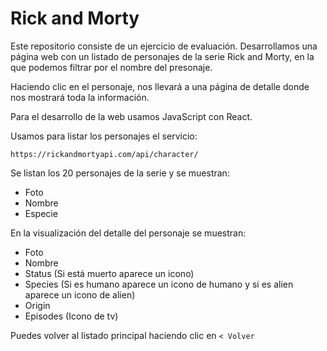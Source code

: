 # Rick and Morty

Este repositorio consiste de un ejercicio de evaluación. Desarrollamos una página web
con un listado de personajes de la serie Rick and Morty, en la que podemos filtrar por 
el nombre del presonaje.

Haciendo clic en el personaje, nos llevará a una página de detalle donde nos mostrará
toda la información. 

Para el desarrollo de la web usamos JavaScript con React.

Usamos para listar los personajes el servicio: 
~~~
https://rickandmortyapi.com/api/character/
~~~

Se listan los 20 personajes de la serie y se muestran:
- Foto
- Nombre 
- Especie

En la visualización del detalle del personaje se muestran:
- Foto
- Nombre
- Status (Si está muerto aparece un icono)
- Species (Si es humano aparece un icono de humano y si es alien aparece un icono de alien)
- Origin
- Episodes (Icono de tv)

Puedes volver al listado principal haciendo clic en `< Volver`

